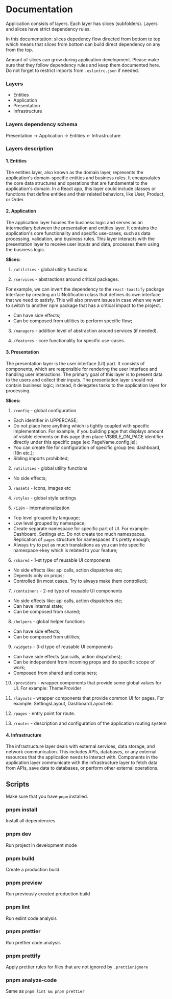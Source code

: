 # Documentation

Application consists of layers. Each layer has slices (subfolders). Layers and slices have strict dependency rules.

In this documentation: slices depedency flow directed from bottom to top which means that slices from bottom can build direct dependency on any from the top.

Amount of slices can grow during application development. Please make sure that they follow dependency rules and keep them documented here. Do not forget to restrict imports from `.eslintrc.json` if needed. 

### Layers

- Entities
- Application
- Presentation
- Infrastructure

### Layers dependency schema

Presentation -> Application -> Entities <- Infrastructure

### Layers description

#### 1. Entities

The entities layer, also known as the domain layer, represents the application's domain-specific entities and business rules. It encapsulates the core data structures and operations that are fundamental to the application's domain. In a React app, this layer could include classes or functions that define entities and their related behaviors, like User, Product, or Order.

#### 2. Application

The application layer houses the business logic and serves as an intermediary between the presentation and entities layer. It contains the application's core functionality and specific use-cases, such as data processing, validation, and business rules. This layer interacts with the presentation layer to receive user inputs and data, processes them using the business logic.

**Slices:**

1. `/utilities` - global utility functions

2. `/services` - abstractions around critical packages. 
    
For example, we can invert the dependency to the `react-toastify` package interface by creating an UINotification class that defines its own interface that we need to satisfy. This will also prevent issues in case when we want to switch to another npm package that has a critical impact to the project.

- Can have side effects;
- Can be composed from utilities to perform specific flow;

3. `/managers` - addition level of abstraction around services (if needed).

4. `/features` - core functionality for specific use-cases.

#### 3. Presentation

The presentation layer is the user interface (UI) part. It consists of components, which are responsible for rendering the user interface and handling user interactions. The primary goal of this layer is to present data to the users and collect their inputs. The presentation layer should not contain business logic; instead, it delegates tasks to the application layer for processing.

**Slices:**

1. `/config` - global configuration

- Each identifier in UPPERCASE;
- Do not place here anything which is tightly coupled with specific implementation.
  For example, if you building page that displays amount of visible elements on this page
  then place VISIBLE_ON_PAGE identifier directly under this specific page (ex: PageName.config.js);
- You can create file for configuration of specific group (ex: dashboard, i18n etc.);
- Sibling imports prohibited;

2. `/utilities` - global utility functions

- No side effects;

3. `/assets` - icons, images etc

4. `/styles` - global style settings

5. `/i18n` - internationalization

- Top level grouped by language;
- Low level grouped by namespace;
- Create separate namespace for specific part of UI.
  For example: Dashboard, Settings etc. Do not create
  too much namespaces. Replication of `pages` structure for
  namespaces it's pretty enough;
- Always try to put as much translations as you can into
  specific namespace->key which is related to your feature;

6. `/shared` - 1-st type of reusable UI components

- No side effects like: api calls, action dispatches etc;
- Depends only on props;
- Controlled (in most cases. Try to always make them controlled);

7. `/containers` - 2-nd type of reusable UI components

- No side effects like: api calls, action dispatches etc;
- Can have internal state;
- Can be composed from shared;

8. `/helpers` - global helper functions

- Can have side effects;
- Can be composed from utilities;

9. `/widgets` - 3-d type of reusable UI components

- Can have side effects (api calls, action dispatches);
- Can be independent from incoming props and do specific scope of work;
- Composed from shared and containers;

10. `/providers` - wrapper components that provide some global values for UI. For example: ThemeProvider

11. `/layouts` - wrapper components that provide common UI for pages. For example: SettingsLayout, DashboardLayout etc

12. `/pages` - entry point for route.

13. `/router` - description and configuration of the application routing system

#### 4. Infrastructure

The infrastructure layer deals with external services, data storage, and network communication. This includes APIs, databases, or any external resources that the application needs to interact with. Components in the application layer communicate with the infrastructure layer to fetch data from APIs, save data to databases, or perform other external operations.

## Scripts

Make sure that you have `pnpm` installed.

### pnpm install

Install all dependencies

### pnpm dev

Run project in development mode

### pnpm build

Create a production build

### pnpm preview

Run previously created production build

### pnpm lint

Run eslint code analysis

### pnpm prettier

Run prettier code analysis

### pnpm prettify

Apply prettier rules for files that are not ignored by `.prettierignore`

### pnpm analyze-code 

Same as `pnpm lint && pnpm prettier`
